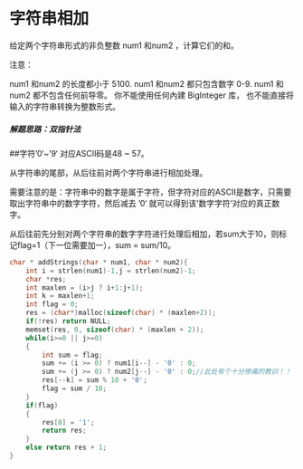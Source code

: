 # 字符串相加

给定两个字符串形式的非负整数 num1 和num2 ，计算它们的和。

注意：

num1 和num2 的长度都小于 5100.
num1 和num2 都只包含数字 0-9.
num1 和num2 都不包含任何前导零。
你不能使用任何內建 BigInteger 库， 也不能直接将输入的字符串转换为整数形式。



##### 解题思路：双指针法

##字符’0‘~’9‘ 对应ASCII码是48 ~ 57。

从字符串的尾部，从后往前对两个字符串进行相加处理。

需要注意的是：字符串中的数字是属于字符，但字符对应的ASCII是数字，只需要取出字符串中的数字字符，然后减去 ’0‘ 就可以得到该’数字字符‘对应的真正数字。

从后往前先分别对两个字符串的数字字符进行处理后相加，若sum大于10，则标记flag=1（下一位需要加一），sum = sum/10。



```c
char * addStrings(char * num1, char * num2){
    int i = strlen(num1)-1,j = strlen(num2)-1;
    char *res;
    int maxlen = (i>j ? i+1:j+1);
    int k = maxlen+1;
    int flag = 0;
    res = (char*)malloc(sizeof(char) * (maxlen+2));
    if(!res) return NULL;
    memset(res, 0, sizeof(char) * (maxlen + 2));
    while(i>=0 || j>=0)
    {
        int sum = flag;
        sum += (i >= 0) ? num1[i--] - '0' : 0;
        sum += (j >= 0) ? num2[j--] - '0' : 0;//此处有个十分惨痛的教训！！！我不小心将num2写成了num1，然后测试代码一直提示数组越界。我愣是被这个小失误卡住了半个多小时！！！！以后一定要小心了，这种细微差别的代码错误实在太难找了！
        res[--k] = sum % 10 + '0';
        flag = sum / 10;
    }
    if(flag)
    {
        res[0] = '1';
        return res;
    }
    else return res + 1;
}
```

